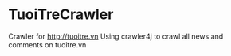 # TuoiTreCrawler
Crawler for http://tuoitre.vn
Using crawler4j to crawl all news and comments on tuoitre.vn